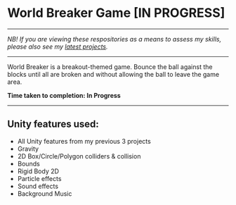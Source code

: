 # World Breaker Game [IN PROGRESS]

_________________________

*NB! If you are viewing these respositories as a means to assess my skills, please also see my [latest projects](https://github.com/pythonInRelay?tab=repositories).*

_________________________

World Breaker is a breakout-themed game. Bounce the ball against the blocks until all are broken and without allowing the ball to leave the game area.

**Time taken to completion: In Progress**

_________________________

## Unity features used:

* All Unity features from my previous 3 projects
* Gravity
* 2D Box/Circle/Polygon colliders & collision
* Bounds
* Rigid Body 2D
* Particle effects
* Sound effects
* Background Music
